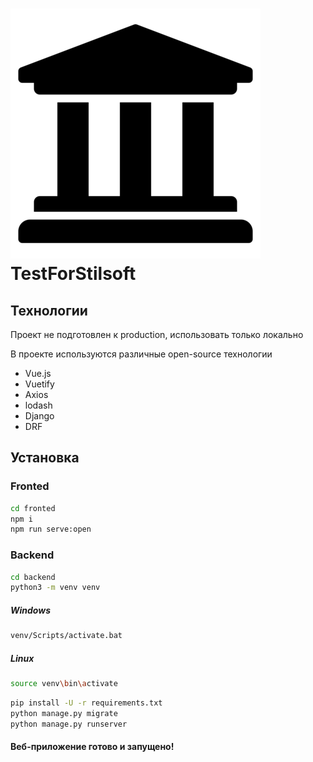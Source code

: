 # ![Study](fronted/src/assets/logo.png) TestForStilsoft

## Технологии

Проект не подготовлен к production, использовать только локально

В проекте используются различные open-source технологии

- Vue.js
- Vuetify
- Axios
- lodash
- Django
- DRF

## Установка

### Fronted

```sh
cd fronted
npm i
npm run serve:open
```

### Backend

```sh
cd backend
python3 -m venv venv
```

##### Windows
```sh
venv/Scripts/activate.bat
```

##### Linux
```sh
source venv\bin\activate
```

```sh
pip install -U -r requirements.txt
python manage.py migrate
python manage.py runserver
```

#### Веб-приложение готово и запущено!
